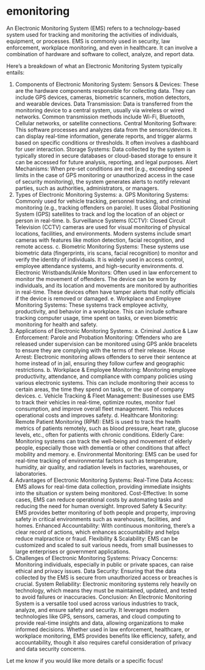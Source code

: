 # emonitoring 
An Electronic Monitoring System (EMS) refers to a technology-based system used for tracking and monitoring the activities of individuals, equipment, or processes. EMS is commonly used in security, law enforcement, workplace monitoring, and even in healthcare. It can involve a combination of hardware and software to collect, analyze, and report data.

Here’s a breakdown of what an Electronic Monitoring System typically entails:

1. Components of Electronic Monitoring System:
Sensors & Devices: These are the hardware components responsible for collecting data. They can include GPS devices, cameras, biometric scanners, motion detectors, and wearable devices.
Data Transmission: Data is transferred from the monitoring device to a central system, usually via wireless or wired networks. Common transmission methods include Wi-Fi, Bluetooth, Cellular networks, or satellite connections.
Central Monitoring Software: This software processes and analyzes data from the sensors/devices. It can display real-time information, generate reports, and trigger alarms based on specific conditions or thresholds. It often involves a dashboard for user interaction.
Storage Systems: Data collected by the system is typically stored in secure databases or cloud-based storage to ensure it can be accessed for future analysis, reporting, and legal purposes.
Alert Mechanisms: When pre-set conditions are met (e.g., exceeding speed limits in the case of GPS monitoring or unauthorized access in the case of security monitoring), the system generates alerts to notify relevant parties, such as authorities, administrators, or managers.
2. Types of Electronic Monitoring Systems:
a. GPS Monitoring Systems:
Commonly used for vehicle tracking, personnel tracking, and criminal monitoring (e.g., tracking offenders on parole). It uses Global Positioning System (GPS) satellites to track and log the location of an object or person in real-time.
b. Surveillance Systems (CCTV):
Closed Circuit Television (CCTV) cameras are used for visual monitoring of physical locations, facilities, and environments. Modern systems include smart cameras with features like motion detection, facial recognition, and remote access.
c. Biometric Monitoring Systems:
These systems use biometric data (fingerprints, iris scans, facial recognition) to monitor and verify the identity of individuals. It is widely used in access control, employee attendance systems, and high-security environments.
d. Electronic Wristbands/Ankle Monitors:
Often used in law enforcement to monitor the movement of offenders. The device can be worn by individuals, and its location and movements are monitored by authorities in real-time. These devices often have tamper alerts that notify officials if the device is removed or damaged.
e. Workplace and Employee Monitoring Systems:
These systems track employee activity, productivity, and behavior in a workplace. This can include software tracking computer usage, time spent on tasks, or even biometric monitoring for health and safety.
3. Applications of Electronic Monitoring Systems:
a. Criminal Justice & Law Enforcement:
Parole and Probation Monitoring: Offenders who are released under supervision can be monitored using GPS ankle bracelets to ensure they are complying with the terms of their release.
House Arrest: Electronic monitoring allows offenders to serve their sentence at home instead of in jail, ensuring they follow curfew and geographic restrictions.
b. Workplace & Employee Monitoring:
Monitoring employee productivity, attendance, and compliance with company policies using various electronic systems. This can include monitoring their access to certain areas, the time they spend on tasks, or the use of company devices.
c. Vehicle Tracking & Fleet Management:
Businesses use EMS to track their vehicles in real-time, optimize routes, monitor fuel consumption, and improve overall fleet management. This reduces operational costs and improves safety.
d. Healthcare Monitoring:
Remote Patient Monitoring (RPM): EMS is used to track the health metrics of patients remotely, such as blood pressure, heart rate, glucose levels, etc., often for patients with chronic conditions.
Elderly Care: Monitoring systems can track the well-being and movement of elderly people, especially those with dementia or other conditions that affect mobility and memory.
e. Environmental Monitoring:
EMS can be used for real-time tracking of environmental factors such as temperature, humidity, air quality, and radiation levels in factories, warehouses, or laboratories.
4. Advantages of Electronic Monitoring Systems:
Real-Time Data Access: EMS allows for real-time data collection, providing immediate insights into the situation or system being monitored.
Cost-Effective: In some cases, EMS can reduce operational costs by automating tasks and reducing the need for human oversight.
Improved Safety & Security: EMS provides better monitoring of both people and property, improving safety in critical environments such as warehouses, facilities, and homes.
Enhanced Accountability: With continuous monitoring, there’s a clear record of actions, which enhances accountability and helps reduce malpractice or fraud.
Flexibility & Scalability: EMS can be customized and scaled to suit various needs, from small businesses to large enterprises or government applications.
5. Challenges of Electronic Monitoring Systems:
Privacy Concerns: Monitoring individuals, especially in public or private spaces, can raise ethical and privacy issues.
Data Security: Ensuring that the data collected by the EMS is secure from unauthorized access or breaches is crucial.
System Reliability: Electronic monitoring systems rely heavily on technology, which means they must be maintained, updated, and tested to avoid failures or inaccuracies.
Conclusion:
An Electronic Monitoring System is a versatile tool used across various industries to track, analyze, and ensure safety and security. It leverages modern technologies like GPS, sensors, cameras, and cloud computing to provide real-time insights and data, allowing organizations to make informed decisions. Whether used in law enforcement, healthcare, or workplace monitoring, EMS provides benefits like efficiency, safety, and accountability, though it also requires careful consideration of privacy and data security concerns.

Let me know if you would like more details or a specific focus!
